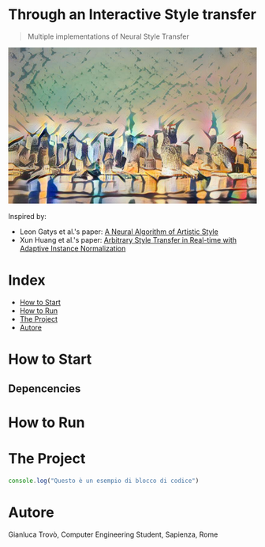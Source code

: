 # Through an Interactive Style transfer

> Multiple implementations of Neural Style Transfer

![alt text](https://github.com/jianlgler/IST_labiagi/blob/main/images/output/newyork_stylized_Katsushika_Hokusai_Yoshitsune_Falls_1.jpg)

Inspired by: 
  - Leon Gatys et al.'s paper: [A Neural Algorithm of Artistic Style](https://arxiv.org/pdf/1508.06576.pdf)
  - Xun Huang et al.'s paper: [Arbitrary Style Transfer in Real-time with Adaptive Instance Normalization](https://arxiv.org/pdf/1703.06868.pdf)
# Index

- [How to Start](#how-to-start)
- [How to Run](#how-to-run)
- [The Project](#the-project)
- [Autore](#autore)

# How to Start

## Depencencies

# How to Run

# The Project

```js
console.log("Questo è un esempio di blocco di codice")
```

# Autore 
Gianluca Trovò, Computer Engineering Student, Sapienza, Rome
